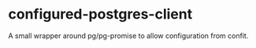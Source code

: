 configured-postgres-client
==========================
A small wrapper around pg/pg-promise to allow configuration from confit.